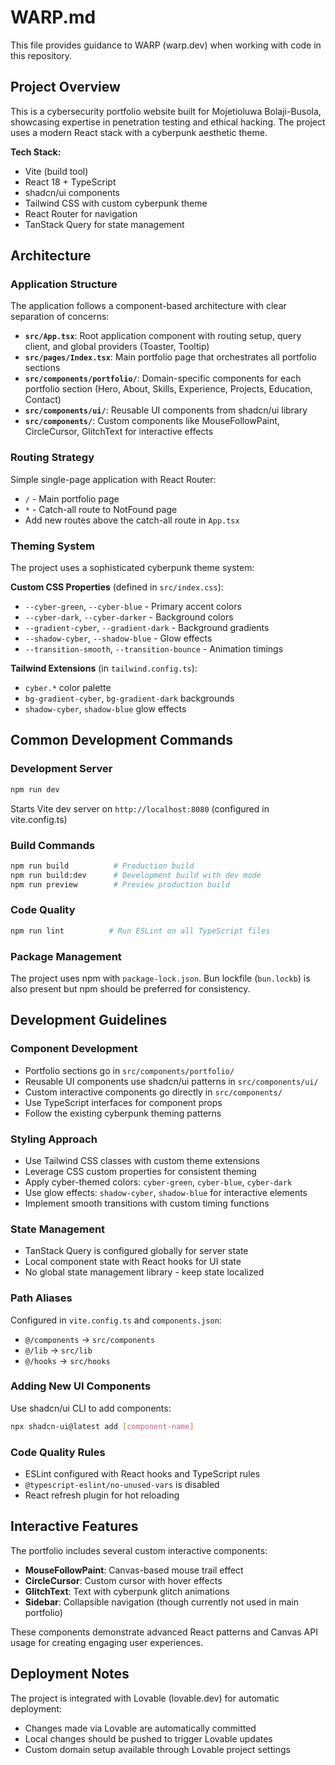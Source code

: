 # WARP.md

This file provides guidance to WARP (warp.dev) when working with code in this repository.

## Project Overview

This is a cybersecurity portfolio website built for Mojetioluwa Bolaji-Busola, showcasing expertise in penetration testing and ethical hacking. The project uses a modern React stack with a cyberpunk aesthetic theme.

**Tech Stack:**
- Vite (build tool)
- React 18 + TypeScript
- shadcn/ui components
- Tailwind CSS with custom cyberpunk theme
- React Router for navigation
- TanStack Query for state management

## Architecture

### Application Structure
The application follows a component-based architecture with clear separation of concerns:

- **`src/App.tsx`**: Root application component with routing setup, query client, and global providers (Toaster, Tooltip)
- **`src/pages/Index.tsx`**: Main portfolio page that orchestrates all portfolio sections
- **`src/components/portfolio/`**: Domain-specific components for each portfolio section (Hero, About, Skills, Experience, Projects, Education, Contact)
- **`src/components/ui/`**: Reusable UI components from shadcn/ui library
- **`src/components/`**: Custom components like MouseFollowPaint, CircleCursor, GlitchText for interactive effects

### Routing Strategy
Simple single-page application with React Router:
- `/` - Main portfolio page
- `*` - Catch-all route to NotFound page
- Add new routes above the catch-all route in `App.tsx`

### Theming System
The project uses a sophisticated cyberpunk theme system:

**Custom CSS Properties** (defined in `src/index.css`):
- `--cyber-green`, `--cyber-blue` - Primary accent colors
- `--cyber-dark`, `--cyber-darker` - Background colors  
- `--gradient-cyber`, `--gradient-dark` - Background gradients
- `--shadow-cyber`, `--shadow-blue` - Glow effects
- `--transition-smooth`, `--transition-bounce` - Animation timings

**Tailwind Extensions** (in `tailwind.config.ts`):
- `cyber.*` color palette
- `bg-gradient-cyber`, `bg-gradient-dark` backgrounds
- `shadow-cyber`, `shadow-blue` glow effects

## Common Development Commands

### Development Server
```bash
npm run dev
```
Starts Vite dev server on `http://localhost:8080` (configured in vite.config.ts)

### Build Commands
```bash
npm run build          # Production build
npm run build:dev      # Development build with dev mode
npm run preview        # Preview production build
```

### Code Quality
```bash
npm run lint          # Run ESLint on all TypeScript files
```

### Package Management
The project uses npm with `package-lock.json`. Bun lockfile (`bun.lockb`) is also present but npm should be preferred for consistency.

## Development Guidelines

### Component Development
- Portfolio sections go in `src/components/portfolio/`
- Reusable UI components use shadcn/ui patterns in `src/components/ui/`
- Custom interactive components go directly in `src/components/`
- Use TypeScript interfaces for component props
- Follow the existing cyberpunk theming patterns

### Styling Approach
- Use Tailwind CSS classes with custom theme extensions
- Leverage CSS custom properties for consistent theming
- Apply cyber-themed colors: `cyber-green`, `cyber-blue`, `cyber-dark`
- Use glow effects: `shadow-cyber`, `shadow-blue` for interactive elements
- Implement smooth transitions with custom timing functions

### State Management
- TanStack Query is configured globally for server state
- Local component state with React hooks for UI state
- No global state management library - keep state localized

### Path Aliases
Configured in `vite.config.ts` and `components.json`:
- `@/components` → `src/components`
- `@/lib` → `src/lib`
- `@/hooks` → `src/hooks`

### Adding New UI Components
Use shadcn/ui CLI to add components:
```bash
npx shadcn-ui@latest add [component-name]
```

### Code Quality Rules
- ESLint configured with React hooks and TypeScript rules
- `@typescript-eslint/no-unused-vars` is disabled
- React refresh plugin for hot reloading

## Interactive Features

The portfolio includes several custom interactive components:
- **MouseFollowPaint**: Canvas-based mouse trail effect
- **CircleCursor**: Custom cursor with hover effects  
- **GlitchText**: Text with cyberpunk glitch animations
- **Sidebar**: Collapsible navigation (though currently not used in main portfolio)

These components demonstrate advanced React patterns and Canvas API usage for creating engaging user experiences.

## Deployment Notes

The project is integrated with Lovable (lovable.dev) for automatic deployment:
- Changes made via Lovable are automatically committed
- Local changes should be pushed to trigger Lovable updates
- Custom domain setup available through Lovable project settings
